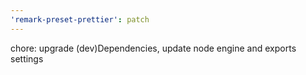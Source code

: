 ```yaml
---
'remark-preset-prettier': patch
---
```


chore: upgrade (dev)Dependencies, update node engine and exports settings
